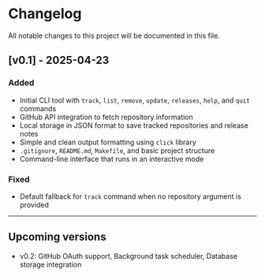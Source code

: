 # Changelog

All notable changes to this project will be documented in this file.

## [v0.1] - 2025-04-23

### Added
- Initial CLI tool with `track`, `list`, `remove`, `update`, `releases`, `help`, and `quit` commands
- GitHub API integration to fetch repository information
- Local storage in JSON format to save tracked repositories and release notes
- Simple and clean output formatting using `click` library
- `.gitignore`, `README.md`, `Makefile`, and basic project structure
- Command-line interface that runs in an interactive mode

### Fixed
- Default fallback for `track` command when no repository argument is provided

---

## Upcoming versions
- v0.2: GitHub OAuth support, Background task scheduler, Database storage integration
